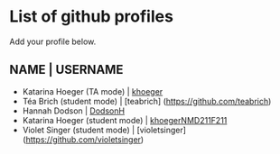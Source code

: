 # List of github profiles
Add your profile below. 

## NAME | USERNAME
- Katarina Hoeger (TA mode) | [khoeger](https://github.com/khoeger)
- Téa Brich (student mode) | [teabrich] (https://github.com/teabrich)
- Hannah Dodson | [DodsonH](https://github.com/DodsonH)
- Katarina Hoeger (student mode) | [khoegerNMD211F211](https://github.com/khoegerNMD211F211)
- Violet Singer (student mode) | [violetsinger] (https://github.com/violetsinger)
